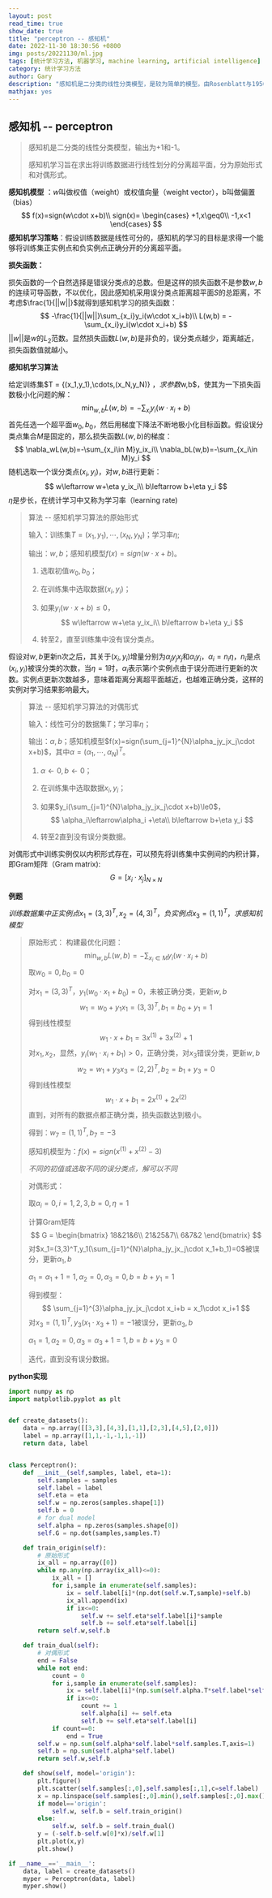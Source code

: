 ```yaml
---
layout: post
read_time: true
show_date: true
title: "perceptron -- 感知机"
date: 2022-11-30 18:30:56 +0800
img: posts/20221130/ml.jpg
tags: [统计学习方法, 机器学习, machine learning, artificial intelligence]
category: 统计学习方法
author: Gary
description: "感知机是二分类的线性分类模型，是较为简单的模型。由Rosenblatt与1950年提出，是神经网络和支持向量机的基础。"
mathjax: yes
---
```


## 感知机 -- perceptron

> 感知机是二分类的线性分类模型，输出为+1和-1。
>
> 感知机学习旨在求出将训练数据进行线性划分的分离超平面，分为原始形式和对偶形式。

**感知机模型** ：$w$叫做权值（weight）或权值向量（weight vector），b叫做偏置（bias）
$$
f(x)=sign(w\cdot x+b)\\
sign(x)=
\begin{cases}
+1,x\geq0\\
-1,x<1
\end{cases}
$$
**感知机学习策略**：假设训练数据是线性可分的，感知机的学习的目标是求得一个能够将训练集正实例点和负实例点正确分开的分离超平面。

**损失函数：**

损失函数的一个自然选择是错误分类点的总数。但是这样的损失函数不是参数$w,b$的连续可导函数，不以优化，因此感知机采用误分类点距离超平面$S$的总距离，不考虑$\frac{1}{||w||}$就得到感知机学习的损失函数：
$$
-\frac{1}{||w||}\sum_{x_i}y_i(w\cdot x_i+b)\\
L(w,b) = -\sum_{x_i}y_i(w\cdot x_i+b)
$$
$||w||$是$w$的$L_2$范数。显然损失函数$L(w,b)$是非负的，误分类点越少，距离越近，损失函数值就越小。

**感知机学习算法**

给定训练集$T = {(x_1,y_1),\cdots,(x_N,y_N)} $，求参数$w,b$，使其为一下损失函数极小化问题的解：
$$
\min_{w,b}L(w,b)=-\sum_{x_i}y_i(w\cdot x_i+b)
$$
首先任选一个超平面$w_0,b_0$，然后用梯度下降法不断地极小化目标函数。假设误分类点集合$M$是固定的，那么损失函数$L(w,b)$的梯度：
$$
\nabla_wL(w,b)=-\sum_{x_i\in M}y_ix_i\\
\nabla_bL(w,b)=-\sum_{x_i\in M}y_i
$$
随机选取一个误分类点$(x_i,y_i)$，对$w,b$进行更新：
$$
w\leftarrow w+\eta y_ix_i\\
b\leftarrow b+\eta y_i
$$
$\eta$是步长，在统计学习中又称为学习率（learning rate)

> 算法 -- 感知机学习算法的原始形式
>
> 输入：训练集$T = {(x_1,y_1),\cdots,(x_N,y_N)}$；学习率$\eta$;
>
> 输出：$w,b$；感知机模型$f(x)=sign(w\cdot x+b)$。
>
> 1. 选取初值$w_0,b_0$；
>
> 2. 在训练集中选取数据$(x_i,y_i)$；
>
> 3. 如果$y_i(w\cdot x+b)\leq0$，
>    $$
>    w\leftarrow w+\eta y_ix_i\\
>    b\leftarrow b+\eta y_i
>    $$
>
> 4. 转至2，直至训练集中没有误分类点。



假设对$w,b$更新n次之后，其关于$(x_i,y_i)$增量分别为$\alpha_jy_jx_j$和$\alpha_iy_i$，$\alpha_i=n_i\eta$，$n_i$是点$(x_i,y_i)$被误分类的次数，当$\eta =1$时，$\alpha_i$表示第$i$个实例点由于误分而进行更新的次数。实例点更新次数越多，意味着距离分离超平面越近，也越难正确分类，这样的实例对学习结果影响最大。

> 算法 -- 感知机学习算法的对偶形式
>
> 输入：线性可分的数据集$T$；学习率$\eta$；
>
> 输出：$\alpha,b$；感知机模型$f(x)=sign(\sum_{j=1}^{N}\alpha_jy_jx_j\cdot x+b)$，其中$\alpha=(\alpha_1,\cdots,\alpha_N)^T$。
>
> 1. $\alpha\leftarrow 0,b\leftarrow 0$；
>
> 2. 在训练集中选取数据$x_i,y_i$；
>
> 3. 如果$y_i(\sum_{j=1}^{N}\alpha_jy_jx_j\cdot x+b)\le0$，
>    $$
>    \alpha_i\leftarrow\alpha_i +\eta\\
>    b\leftarrow b+\eta y_i
>    $$
>    
>
> 4. 转至2直到没有误分类数据。

对偶形式中训练实例仅以内积形式存在，可以预先将训练集中实例间的内积计算，即Gram矩阵（Gram matrix):
$$
G=[x_i\cdot x_j]_{N\times N}
$$

**例题**

$训练数据集中正实例点x_1=(3,3)^T,x_2=(4,3)^T，负实例点x_3=(1,1)^T，求感知机模型$

 > 原始形式：
 > 构建最优化问题：
 > $$
 > \min_{w,b}L(w,b) = -\sum_{x_i\in M}y_i(w\cdot x_i+b)
 > $$
 > 取$w_0=0,b_0=0$
 >
 > 对$x_1=(3,3)^T$，$y_1(w_0\cdot x_1+b_0)=0$，未被正确分类，更新$w,b$
 > $$
 > w_1 = w_0+y_1x_1 = (3,3)^T,b_1=b_0+y_1=1
 > $$
 > 得到线性模型
 > $$
 > w_1\cdot x+b_1 = 3x^{(1)}+3x^{(2)}+1
 > $$
 > 对$x_1,x_2$，显然，$y_i(w_1\cdot x_i+b_1)>0$，正确分类，对$x_3$错误分类，更新$w,b$
 > $$
 > w_2 = w_1+y_3x_3 = (2,2)^T,b_2=b_1+y_3=0
 > $$
 > 得到线性模型
 > $$
 > w_1\cdot x+b_1 = 2x^{(1)}+2x^{(2)}
 > $$
 > 直到，对所有的数据点都正确分类，损失函数达到极小。
 >
 > 得到：$w_7=(1,1)^T,b_7=-3$
 >
 > 感知机模型为：$f(x)=sign(x^{(1)}+x^{(2)}-3)$
 >
 > *不同的初值或选取不同的误分类点，解可以不同*

> 对偶形式：
>
> 取$\alpha_i=0,i=1,2,3,b=0,\eta =1$
>
> 计算Gram矩阵
> $$
> G = \begin{bmatrix}
> 18&21&6\\
> 21&25&7\\
> 6&7&2
> \end{bmatrix}
> $$
> 对$x_1=(3,3)^T,y_1(\sum_{j=1}^{N}\alpha_jy_jx_j\cdot x_1+b_1)=0$被误分，更新$\alpha_1,b$
>
> $\alpha_1=\alpha_1+1=1,\alpha_2=0,\alpha_3=0,b=b+y_1=1$
>
> 得到模型：
> $$
> \sum_{j=1}^{3}\alpha_jy_jx_j\cdot x_i+b = x_1\cdot x_i+1
> $$
> 对$x_3=(1,1)^T,y_3(x_1\cdot x_3+1)=-1$被误分，更新$\alpha_3,b$
>
> $\alpha_1=1,\alpha_2=0,\alpha_3 = \alpha_3+1=1,b=b+y_3=0$
>
> 迭代，直到没有误分数据。

**python实现**

```python
import numpy as np
import matplotlib.pyplot as plt


def create_datasets():
    data = np.array([[3,3],[4,3],[1,1],[2,3],[4,5],[2,0]])
    label = np.array([1,1,-1,-1,1,-1])
    return data, label


class Perceptron():
    def __init__(self,samples, label, eta=1):
        self.samples = samples
        self.label = label
        self.eta = eta
        self.w = np.zeros(samples.shape[1])
        self.b = 0
        # for dual model
        self.alpha = np.zeros(samples.shape[0])
        self.G = np.dot(samples,samples.T)

    def train_origin(self):
        # 原始形式
        ix_all = np.array([0])
        while np.any(np.array(ix_all)<=0):
            ix_all = []        
            for i,sample in enumerate(self.samples):
                ix = self.label[i]*(np.dot(self.w.T,sample)+self.b)
                ix_all.append(ix)
                if ix<=0:
                    self.w += self.eta*self.label[i]*sample
                    self.b += self.eta*self.label[i]
        return self.w,self.b

    def train_dual(self):
        # 对偶形式
        end = False
        while not end:
            count = 0
            for i,sample in enumerate(self.samples):
                ix = self.label[i]*(np.sum(self.alpha.T*self.label*self.G[i])+self.b)
                if ix<=0:
                    count += 1
                    self.alpha[i] += self.eta
                    self.b += self.eta*self.label[i]
            if count==0:
                end = True
        self.w = np.sum(self.alpha*self.label*self.samples.T,axis=1)
        self.b = np.sum(self.alpha*self.label)      
        return self.w,self.b

    def show(self, model='origin'):
        plt.figure()
        plt.scatter(self.samples[:,0],self.samples[:,1],c=self.label)
        x = np.linspace(self.samples[:,0].min(),self.samples[:,0].max(),10)
        if model=='origin':
            self.w, self.b = self.train_origin()
        else:
            self.w, self.b = self.train_dual()
        y = (-self.b-self.w[0]*x)/self.w[1]
        plt.plot(x,y)
        plt.show()

if __name__=='__main__':
    data, label = create_datasets()
    myper = Perceptron(data, label)
    myper.show()

```
